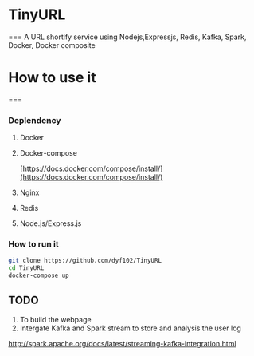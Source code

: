 # TinyURL
===
A URL shortify service using Nodejs,Expressjs, Redis, Kafka, Spark, Docker, Docker composite


# How to use it
===
### Deplendency
1.	Docker
2.	Docker-compose

	[https://docs.docker.com/compose/install/](https://docs.docker.com/compose/install/) 
3.	Nginx
4.	Redis
5. 	Node.js/Express.js

### How to run it
```bash
git clone https://github.com/dyf102/TinyURL
cd TinyURL
docker-compose up
```
## TODO
1.	To build the webpage	
2.	Intergate Kafka and Spark stream to store and analysis the user log

http://spark.apache.org/docs/latest/streaming-kafka-integration.html 
